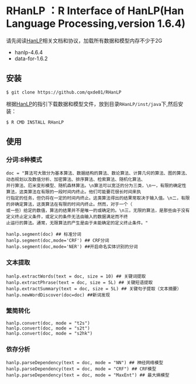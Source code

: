 # RHanLP ：R Interface of HanLP(Han Language Processing,version 1.6.4)

请先阅读[HanLP](https://github.com/hankcs/HanLP)相关文档和协议，加载所有数据和模型内存不少于2G
* hanlp-4.6.4
* data-for-1.6.2

## 安装
 
 `$ git clone https://github.com/qxde01/RHanLP` 

根据[HanLP](https://github.com/hankcs/HanLP)的指引下载数据和模型文件，放到目录`RHanLP/inst/java`下,然后安装：
 
 `$ R CMD INSTALL RHanLP`
 
## 使用
### 分词:8种模式 

```
doc = "算法可大致分为基本算法、数据结构的算法、数论算法、计算几何的算法、图的算法、动态规划以及数值分析、加密算法、排序算法、检索算法、随机化算法、
并行算法、厄米变形模型、随机森林算法。\n算法可以宽泛的分为三类，\n一，有限的确定性算法，这类算法在有限的一段时间内终止。他们可能要花很长时间来执
行指定的任务，但仍将在一定的时间内终止。这类算法得出的结果常取决于输入值。\n二，有限的非确定算法，这类算法在有限的时间内终止。然而，对于一个（
或一些）给定的数值，算法的结果并不是唯一的或确定的。\n三，无限的算法，是那些由于没有定义终止定义条件，或定义的条件无法由输入的数据满足而不终
止运行的算法。通常，无限算法的产生是由于未能确定的定义终止条件。"
  
hanlp.segment(doc) ## 标准分词
hanlp.segment(doc,mode='CRF') ## CRF分词 
hanlp.segment(doc,mode='NER') ##开启命名实体识别的分词 
```
### 文本提取

```
hanlp.extractWords(text = doc, size = 10) ## 关键词提取
hanlp.extractPhrase(text = doc, size = 5L) ## 关键短语提取
hanlp.extractSummary(text = doc, size = 5L) ## 关键句子提取（文本摘要）
hanlp.newWordDiscover(doc=doc) ##新词发现
```

### 繁简转化
```
hanlp.convert(doc, mode = "t2s")
hanlp.convert(doc, mode = "s2t")
hanlp.convert(doc, mode = "s2hk")
```
### 依存分析
```
hanlp.parseDependency(text = doc, mode = "NN") ## 神经网络模型
hanlp.parseDependency(text = doc, mode = "CRF") ## CRF模型
hanlp.parseDependency(text = doc, mode = "MaxEnt") ## 最大熵模型
```
